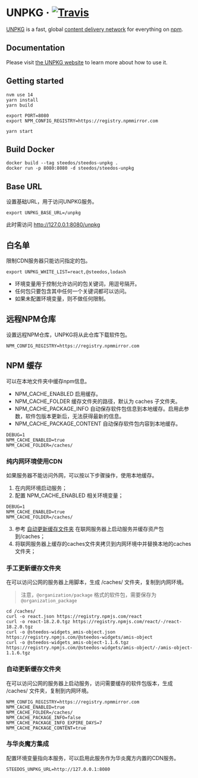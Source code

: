 # UNPKG &middot; [![Travis][build-badge]][build]

[build-badge]: https://img.shields.io/travis/mjackson/unpkg/master.svg?style=flat-square
[build]: https://travis-ci.org/mjackson/unpkg

[UNPKG](https://unpkg.com) is a fast, global [content delivery network](https://en.wikipedia.org/wiki/Content_delivery_network) for everything on [npm](https://www.npmjs.com/).

## Documentation

Please visit [the UNPKG website](https://unpkg.com) to learn more about how to use it.

## Getting started

```
nvm use 14
yarn install
yarn build

export PORT=8080
export NPM_CONFIG_REGISTRY=https://registry.npmmirror.com

yarn start
```

## Build Docker

```
docker build --tag steedos/steedos-unpkg .
docker run -p 8080:8080 -d steedos/steedos-unpkg 
```

## Base URL

设置基础URL，用于访问UNPKG服务。

```
export UNPKG_BASE_URL=/unpkg
```

此时需访问 http://127.0.0.1:8080/unpkg

## 白名单

限制CDN服务器只能访问指定的包。

```
export UNPKG_WHITE_LIST=react,@steedos,lodash
```

- 环境变量用于控制允许访问的包关键词，用逗号隔开。
- 任何包只要包含其中任何一个关键词都可以访问。 
- 如果未配置环境变量，则不做任何限制。

## 远程NPM仓库

设置远程NPM仓库，UNPKG将从此仓库下载软件包。

```
NPM_CONFIG_REGISTRY=https://registry.npmmirror.com
```

## NPM 缓存

可以在本地文件夹中缓存npm信息。

- NPM_CACHE_ENABLED 启用缓存。
- NPM_CACHE_FOLDER 缓存文件夹的路径，默认为 caches 子文件夹。
- NPM_CACHE_PACKAGE_INFO 自动保存软件包信息到本地缓存。启用此参数，软件包版本更新后，无法获得最新的信息。
- NPM_CACHE_PACKAGE_CONTENT 自动保存软件包内容到本地缓存。

```shell
DEBUG=1
NPM_CACHE_ENABLED=true
NPM_CACHE_FOLDER=/caches/
```

### 纯内网环境使用CDN

如果服务器不能访问外网，可以按以下步骤操作，使用本地缓存。

1. 在内网环境启动服务；
2. 配置 NPM_CACHE_ENABLED 相关环境变量；
```shell
DEBUG=1
NPM_CACHE_ENABLED=true
NPM_CACHE_FOLDER=/caches/
```

3. 参考 [自动更新缓存文件夹](#自动更新缓存文件夹) 在联网服务器上启动服务并缓存资产包到/caches；
4. 将联网服务器上缓存的caches文件夹拷贝到内网环境中并替换本地的caches文件夹；

### 手工更新缓存文件夹

在可以访问公网的服务器上用脚本，生成 /caches/ 文件夹，复制到内网环境。

> 注意，`@organization/package` 格式的软件包，需要保存为 `@organization_package`

```
cd /caches/
curl -o react.json https://registry.npmjs.com/react
curl -o react-18.2.0.tgz https://registry.npmjs.com/react/-/react-18.2.0.tgz
curl -o @steedos-widgets_amis-object.json https://registry.npmjs.com/@steedos-widgets/amis-object
curl -o @steedos-widgets_amis-object-1.1.6.tgz https://registry.npmjs.com/@steedos-widgets/amis-object/-/amis-object-1.1.6.tgz
```

### 自动更新缓存文件夹

在可以访问公网的服务器上启动服务，访问需要缓存的软件包版本，生成 /caches/ 文件夹，复制到内网环境。

```shell
NPM_CONFIG_REGISTRY=https://registry.npmmirror.com
NPM_CACHE_ENABLED=true
NPM_CACHE_FOLDER=/caches/
NPM_CACHE_PACKAGE_INFO=false
NPM_CACHE_PACKAGE_INFO_EXPIRE_DAYS=7
NPM_CACHE_PACKAGE_CONTENT=true
```


### 与华炎魔方集成

配置环境变量指向本服务，可以启用此服务作为华炎魔方内置的CDN服务。

```
STEEDOS_UNPKG_URL=http://127.0.0.1:8080
```
